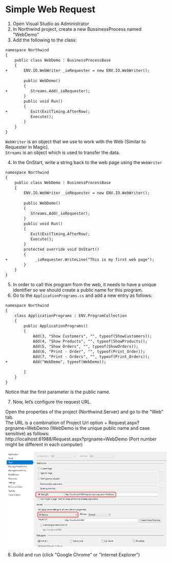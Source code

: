 ﻿# Simple Web Request


1) Open Visual Studio as Administrator
2) In Northwind project, create a new BussinessProcess named "WebDemo"
3) Add the following to the class:

```csdiff
namespace Northwind
{
    public class WebDemo : BusinessProcessBase
    {
+       ENV.IO.WebWriter _ioRequester = new ENV.IO.WebWriter();

        public WebDemo()
        {
+          Streams.Add(_ioRequester);
        }
        public void Run()
        {
+          Exit(ExitTiming.AfterRow);
           Execute();
        }
    }
}
```

`WebWriter` is an object that we use to work with the Web (Similar to Requester in Magic).  
`Streams` is an object which is used to transfer the data.

4) In the OnStart, write a string back to the web page using the `WebWriter`

```csdiff
namespace Northwind
{
    public class WebDemo : BusinessProcessBase
    {
        ENV.IO.WebWriter _ioRequester = new ENV.IO.WebWriter();

        public WebDemo()
        {
           Streams.Add(_ioRequester);
        }
        public void Run()
        {
           Exit(ExitTiming.AfterRow);
           Execute();
        }
        protected override void OnStart()
        {
+            _ioRequester.WriteLine("This is my first web page");
        }
    }
}
```

5) In order to call this program from the web, it needs to have a unique identifier so we should create a public name for this program. 
6) Go to the `ApplicationPrograms.cs` and add a new entry as follows:

```csdiff
namespace Northwind
{
    class ApplicationPrograms : ENV.ProgramCollection 
    {
        public ApplicationPrograms()
        {
            Add(3, "Show Customers", "", typeof(ShowCustomers));
            Add(4, "Show Products", "", typeof(ShowProducts));
            Add(5, "Show Orders", "", typeof(ShowOrders));
            Add(6, "Print - Order", "", typeof(Print_Order));
            Add(7, "Print - Orders", "", typeof(Print_Orders));
+           Add("WebDemo", typeof(WebDemo));
            
        }
    }
}
```

Notice that the first parameter is the public name.

7) Now, let’s configure the request URL.

Open the properties of the project (Northwind.Server) and go to the "Web" tab.  
The URL is a combination of Project Url option + Request.aspx?prgname=WebDemo (WebDemo is the unique public name and case sensitive) as follows:  
http://localhost:61988/Request.aspx?prgname=WebDemo (Port number might be different in each computer)

![](WebProperties.png)


8) Build and run (click "Google Chrome" or "Internet Explorer")